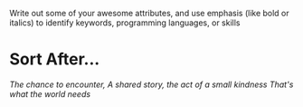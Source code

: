 Write out some of your awesome attributes, and use emphasis (like bold or italics) to identify keywords, programming languages, or skills

# Sort After...

*The chance to encounter, 
A shared story, the act of a small kindness
That's what the world needs*

